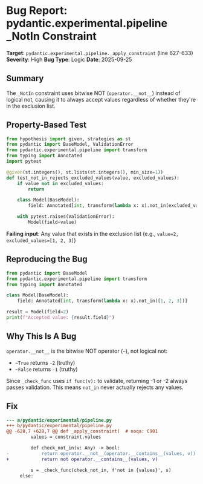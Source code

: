 # Bug Report: pydantic.experimental.pipeline _NotIn Constraint

**Target**: `pydantic.experimental.pipeline._apply_constraint` (line 627-633)
**Severity**: High
**Bug Type**: Logic
**Date**: 2025-09-25

## Summary

The `_NotIn` constraint uses bitwise NOT (`operator.__not__`) instead of logical not, causing it to always accept values regardless of whether they're in the exclusion list.

## Property-Based Test

```python
from hypothesis import given, strategies as st
from pydantic import BaseModel, ValidationError
from pydantic.experimental.pipeline import transform
from typing import Annotated
import pytest

@given(st.integers(), st.lists(st.integers(), min_size=1))
def test_not_in_rejects_excluded_values(value, excluded_values):
    if value not in excluded_values:
        return

    class Model(BaseModel):
        field: Annotated[int, transform(lambda x: x).not_in(excluded_values)]

    with pytest.raises(ValidationError):
        Model(field=value)
```

**Failing input**: Any value that exists in the exclusion list (e.g., `value=2, excluded_values=[1, 2, 3]`)

## Reproducing the Bug

```python
from pydantic import BaseModel
from pydantic.experimental.pipeline import transform
from typing import Annotated

class Model(BaseModel):
    field: Annotated[int, transform(lambda x: x).not_in([1, 2, 3])]

result = Model(field=2)
print(f"Accepted value: {result.field}")
```

## Why This Is A Bug

`operator.__not__` is the bitwise NOT operator (`~`), not logical not:
- `~True` returns `-2` (truthy)
- `~False` returns `-1` (truthy)

Since `_check_func` uses `if func(v):` to validate, returning -1 or -2 always passes validation. This means `not_in` never actually rejects any values.

## Fix

```diff
--- a/pydantic/experimental/pipeline.py
+++ b/pydantic/experimental/pipeline.py
@@ -628,7 +628,7 @@ def _apply_constraint(  # noqa: C901
         values = constraint.values

         def check_not_in(v: Any) -> bool:
-            return operator.__not__(operator.__contains__(values, v))
+            return not operator.__contains__(values, v)

         s = _check_func(check_not_in, f'not in {values}', s)
     else:
```